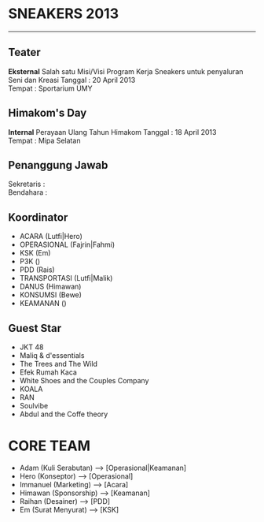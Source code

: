 SNEAKERS 2013
=============
-------

Teater 
------
__Eksternal__
Salah satu Misi/Visi Program Kerja Sneakers untuk penyaluran Seni dan Kreasi 
Tanggal     : 20 April 2013 <br>
Tempat      : Sportarium UMY

Himakom's Day 
------
__Internal__
Perayaan Ulang Tahun Himakom
Tanggal     : 18 April 2013 <br>
Tempat      : Mipa Selatan

Penanggung Jawab
---------
Sekretaris  : <br>
Bendahara   :

Koordinator
---------
- ACARA (Lutfi|Hero)
- OPERASIONAL (Fajrin|Fahmi)
- KSK (Em)
- P3K ()
- PDD (Rais)
- TRANSPORTASI (Lutfi|Malik)
- DANUS (Himawan)
- KONSUMSI (Bewe)
- KEAMANAN ()

Guest Star
-------
- JKT 48
- Maliq & d'essentials
- The Trees and The Wild
- Efek Rumah Kaca
- White Shoes and the Couples Company
- KOALA
- RAN
- Soulvibe
- Abdul and the Coffe theory


CORE TEAM
=========
- Adam (Kuli Serabutan) --> [Operasional|Keamanan]
- Hero (Konseptor) --> [Operasional]
- Immanuel (Marketing) --> [Acara]
- Himawan (Sponsorship) --> [Keamanan]
- Raihan (Desainer) --> [PDD]
- Em (Surat Menyurat) --> [KSK]

